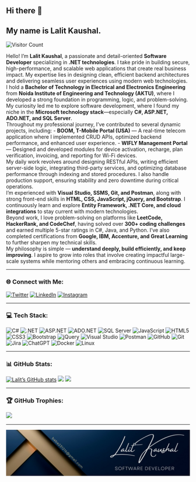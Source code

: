 ## Hi there 👋

<h2> My name is Lalit Kaushal.</h2>

<p align="start">
  <img src="https://profile-counter.glitch.me/{lalitkaushal007}/count.svg" alt="Visitor Count" width="180" height="24" />
</p>

<p>
Hello! I’m <b>Lalit Kaushal</b>, a passionate and detail-oriented <b>Software Developer</b> specializing in <b>.NET technologies</b>.  
I take pride in building secure, high-performance, and scalable web applications that create real business impact. My expertise lies in designing clean, efficient backend architectures and delivering seamless user experiences using modern web technologies.  
</br>
I hold a <b>Bachelor of Technology in Electrical and Electronics Engineering</b> from <b>Noida Institute of Engineering and Technology (AKTU)</b>, where I developed a strong foundation in programming, logic, and problem-solving. My curiosity led me to explore software development, where I found my niche in the <b>Microsoft technology stack</b>—especially <b>C#, ASP.NET, ADO.NET, and SQL Server</b>.  
</br>
Throughout my professional journey, I’ve contributed to several dynamic projects, including:  
- <b>BOOM, T-Mobile Portal (USA)</b> — A real-time telecom application where I implemented CRUD APIs, optimized backend performance, and enhanced user experience.  
- <b>WIFLY Management Portal</b> — Designed and developed modules for device activation, recharge, plan verification, invoicing, and reporting for Wi-Fi devices.  
</br>
My daily work revolves around designing RESTful APIs, writing efficient server-side logic, integrating third-party services, and optimizing database performance through indexing and stored procedures. I also handle production support, ensuring stability and zero downtime during critical operations.  
</br>
I’m experienced with <b>Visual Studio, SSMS, Git, and Postman</b>, along with strong front-end skills in <b>HTML, CSS, JavaScript, jQuery, and Bootstrap</b>. I continuously learn and explore <b>Entity Framework, .NET Core, and cloud integrations</b> to stay current with modern technologies.  
</br>
Beyond work, I love problem-solving on platforms like <b>LeetCode, HackerRank, and CodeChef</b>, having solved over <b>300+ coding challenges</b> and earned multiple 5-star ratings in C#, Java, and Python. I’ve also completed certifications from <b>Google, IBM, Accenture, and Great Learning</b> to further sharpen my technical skills.  
</br>
My philosophy is simple — <b>understand deeply, build efficiently, and keep improving</b>. I aspire to grow into roles that involve creating impactful large-scale systems while mentoring others and embracing continuous learning.
</p>

---

### 🌐 Connect with Me:
[![Twitter](https://img.shields.io/badge/Twitter-%231877F2.svg?logo=twitter&logoColor=white)](https://x.com/Lalit231216?t=Z1_m1J7YNO1a7D8Dj9C0Vw&s=09) 
[![LinkedIn](https://img.shields.io/badge/LinkedIn-%230077B5.svg?logo=linkedin&logoColor=white)](https://www.linkedin.com/in/lalit-kaushal-7862501b5/) 
[![Instagram](https://img.shields.io/badge/Instagram-%23E4405F.svg?logo=Instagram&logoColor=white)](https://instagram.com/LalitKaushal)

---

### 💻 Tech Stack:
![C#](https://img.shields.io/badge/c%23-%23239120.svg?style=flat&logo=c-sharp&logoColor=white)
![.NET](https://img.shields.io/badge/.NET-512BD4?style=flat&logo=dotnet&logoColor=white)
![ASP.NET](https://img.shields.io/badge/ASP.NET-%230078D4.svg?style=flat&logo=.net&logoColor=white)
![ADO.NET](https://img.shields.io/badge/ADO.NET-%235C2D91.svg?style=flat&logo=dotnet&logoColor=white)
![SQL Server](https://img.shields.io/badge/Microsoft%20SQL%20Server-CC2927?style=flat&logo=microsoft%20sql%20server&logoColor=white)
![JavaScript](https://img.shields.io/badge/javascript-%23323330.svg?style=flat&logo=javascript&logoColor=%23F7DF1E)
![HTML5](https://img.shields.io/badge/html5-%23E34F26.svg?style=flat&logo=html5&logoColor=white)
![CSS3](https://img.shields.io/badge/css3-%231572B6.svg?style=flat&logo=css3&logoColor=white)
![Bootstrap](https://img.shields.io/badge/bootstrap-%23563D7C.svg?style=flat&logo=bootstrap&logoColor=white)
![jQuery](https://img.shields.io/badge/jquery-%230769AD.svg?style=flat&logo=jquery&logoColor=white)
![Visual Studio](https://img.shields.io/badge/Visual%20Studio-5C2D91.svg?style=flat&logo=visual-studio&logoColor=white)
![Postman](https://img.shields.io/badge/Postman-FF6C37?style=flat&logo=postman&logoColor=white)
![GitHub](https://img.shields.io/badge/github-%23121011.svg?style=flat&logo=github&logoColor=white)
![Git](https://img.shields.io/badge/git-%23F05033.svg?style=flat&logo=git&logoColor=white)
![Jira](https://img.shields.io/badge/jira-%230A0FFF.svg?style=flat&logo=jira&logoColor=white)
![ChatGPT](https://img.shields.io/badge/chatGPT-74aa9c?style=flat&logo=openai&logoColor=white)
![Docker](https://img.shields.io/badge/docker-%230db7ed.svg?style=flat&logo=docker&logoColor=white)
![Linux](https://img.shields.io/badge/Linux-FCC624?style=flat&logo=linux&logoColor=black)

---

### 📊 GitHub Stats:
[![Lalit’s GitHub stats](https://github-readme-stats.vercel.app/api?username=lalitkaushal007&theme=dark&count_private=true&show_icons=true)](https://github.com/lalitkaushal007)
![](https://github-readme-streak-stats.herokuapp.com/?user=lalitkaushal007&theme=dark)
![](https://github-readme-stats.vercel.app/api/top-langs/?username=lalitkaushal007&count_private=true&show_icons=true&theme=dark)


---

### 🏆 GitHub Trophies:
![](https://github-profile-trophy.vercel.app/?username=lalitkaushal007&theme=radical&no-frame=false&no-bg=false&margin-w=4)


---

<img src="https://github.com/lalitkaushal007/lalitkaushal007/blob/main/header_.jpg" />
